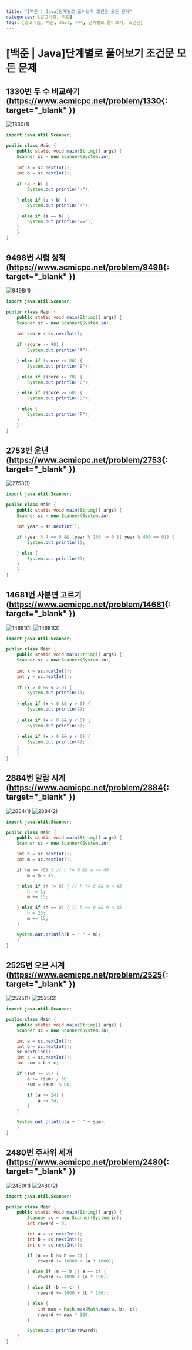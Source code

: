 ```yaml
---
title: "[백준 | Java]단계별로 풀어보기 조건문 모든 문제"
categories: [알고리즘, 백준]
tags: [알고리즘, 백준, Java, 자바, 단계별로 풀어보기, 조건문]
---
```


# [백준 | Java]단계별로 풀어보기 조건문 모든 문제

## 1330번 두 수 비교하기(<https://www.acmicpc.net/problem/1330>{: target="_blank" })

![1330(1)](/assets/img/posts/algorithm/java/boj-step-by-step-conditional-by-java/1330(1).png)

```java
import java.util.Scanner;

public class Main {
    public static void main(String[] args) {
	Scanner sc = new Scanner(System.in);
		
	int a = sc.nextInt();
	int b = sc.nextInt();
		
	if (a > b) {
		System.out.println(">");

	} else if (a < b) {
		System.out.println("<");

	} else if (a == b) {
		System.out.println("==");
	}
    }
}
```

## 9498번 시험 성적(<https://www.acmicpc.net/problem/9498>{: target="_blank" })

![9498(1)](/assets/img/posts/algorithm/java/boj-step-by-step-conditional-by-java/9498(1).png)

```java
import java.util.Scanner;

public class Main {
    public static void main(String[] args) {
	Scanner sc = new Scanner(System.in);
		
	int score = sc.nextInt();
		
	if (score >= 90) {
		System.out.println("A");

	} else if (score >= 80) {
		System.out.println("B");

	} else if (score >= 70) {
		System.out.println("C");

	} else if (score >= 60) {
		System.out.println("D");

	} else {
		System.out.println("F");
	}
    }
}
```

## 2753번 윤년(<https://www.acmicpc.net/problem/2753>{: target="_blank" })

![2753(1)](/assets/img/posts/algorithm/java/boj-step-by-step-conditional-by-java/2753(1).png)

```java
import java.util.Scanner;

public class Main {
    public static void main(String[] args) {
	Scanner sc = new Scanner(System.in);

	int year = sc.nextInt();

	if (year % 4 == 0 && (year % 100 != 0 || year % 400 == 0)) {
		System.out.println(1);
			
	} else {
		System.out.println(0);
	}
    }
}
```

## 14681번 사분면 고르기(<https://www.acmicpc.net/problem/14681>{: target="_blank" })

![14681(1)](/assets/img/posts/algorithm/java/boj-step-by-step-conditional-by-java/14681(1).png)
![14681(2)](/assets/img/posts/algorithm/java/boj-step-by-step-conditional-by-java/14681(1).png)

```java
import java.util.Scanner;

public class Main {
    public static void main(String[] args) {
	Scanner sc = new Scanner(System.in);
		 
	int x = sc.nextInt();
	int y = sc.nextInt();
		 
	if (x > 0 && y > 0) {
		System.out.println(1);
			 
	} else if (x < 0 && y > 0) {
		System.out.println(2);
			 
	} else if (x < 0 && y < 0) {
		System.out.println(3);
			 
	} else if (x > 0 && y < 0) {
		System.out.println(4);
	}
    }
}
```

## 2884번 알람 시계(<https://www.acmicpc.net/problem/2884>{: target="_blank" })

![2884(1)](/assets/img/posts/algorithm/java/boj-step-by-step-conditional-by-java/2884(1).png)
![2884(2)](/assets/img/posts/algorithm/java/boj-step-by-step-conditional-by-java/2884(1).png)

```java
import java.util.Scanner;

public class Main {
    public static void main(String[] args) {
	Scanner sc = new Scanner(System.in);

	int h = sc.nextInt();
	int m = sc.nextInt();

	if (m >= 45) { // h != 0 && m >= 45
		m = m - 45;

	} else if (h != 0) { // h != 0 && m < 45
		h -= 1;
		m += 15;

	} else if (h == 0) { // h == 0 && m < 45
		h = 23;
		m += 15;
	}

	System.out.println(h + " " + m);
    }
}
```

## 2525번 오븐 시계(<https://www.acmicpc.net/problem/2525>{: target="_blank" })

![2525(1)](/assets/img/posts/algorithm/java/boj-step-by-step-conditional-by-java/2525(1).png)
![2525(2)](/assets/img/posts/algorithm/java/boj-step-by-step-conditional-by-java/2525(1).png)

```java
import java.util.Scanner;

public class Main {
    public static void main(String[] args) {
	Scanner sc = new Scanner(System.in);

	int a = sc.nextInt();
	int b = sc.nextInt();
	sc.nextLine();
	int c = sc.nextInt();
	int sum = b + c;

	if (sum >= 60) {
		a += (sum) / 60;
		sum = (sum) % 60;

		if (a >= 24) {
			a -= 24;
		}
	}

	System.out.println(a + " " + sum);
    }
}
```

## 2480번 주사위 세개(<https://www.acmicpc.net/problem/2480>{: target="_blank" })

![2480(1)](/assets/img/posts/algorithm/java/boj-step-by-step-conditional-by-java/2480(1).png)
![2480(2)](/assets/img/posts/algorithm/java/boj-step-by-step-conditional-by-java/2480(1).png)

```java
import java.util.Scanner;

public class Main {
    public static void main(String[] args) {
        Scanner sc = new Scanner(System.in);
        int reward = 0;

        int a = sc.nextInt();
        int b = sc.nextInt();
        int c = sc.nextInt();

        if (a == b && b == c) {
            reward += 10000 + (a * 1000);

        } else if (a == b || a == c) {
            reward += 1000 + (a * 100);

        } else if (b == c) {
            reward += 1000 + (b * 100);

        } else {
            int max = Math.max(Math.max(a, b), c);
            reward += max * 100;
        }

        System.out.println(reward);
    }
}
```
